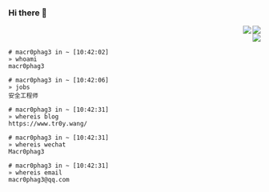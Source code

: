 ### Hi there 👋

<img align="right" src="https://github-readme-stats.vercel.app/api?username=Macr0phag3&show_icons=true&icon_color=CE1D2D&text_color=718096&bg_color=ffffff&hide_title=true">

<div align="right">
<img src="https://img.shields.io/badge/Language-Python-brightgreen?style=flat&logo=c%2b%2b" />
<br>
<img src="https://img.shields.io/badge/Platform-Linux-brightgreen?style=flat&logo=red%20hat" />
</div>



```
# macr0phag3 in ~ [10:42:02]
» whoami
macr0phag3

# macr0phag3 in ~ [10:42:06]
» jobs
安全工程师

# macr0phag3 in ~ [10:42:31]
» whereis blog
https://www.tr0y.wang/

# macr0phag3 in ~ [10:42:31]
» whereis wechat
Macr0phag3

# macr0phag3 in ~ [10:42:31]
» whereis email
macr0phag3@qq.com

```

